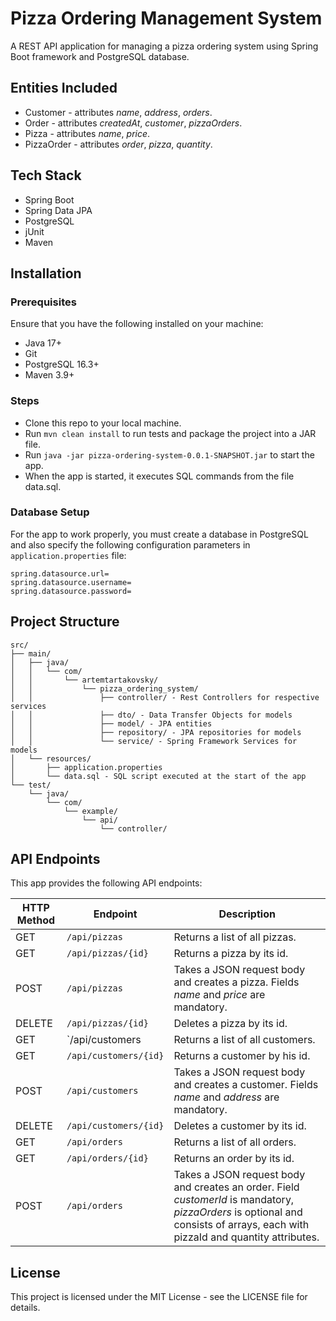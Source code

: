 # Pizza Ordering Management System

A REST API application for managing a pizza ordering system using Spring Boot framework and PostgreSQL database.

## Entities Included

- Customer - attributes *name*, *address*, *orders*.
- Order - attributes *createdAt*, *customer*, *pizzaOrders*.
- Pizza - attributes *name*, *price*.
- PizzaOrder - attributes *order*, *pizza*, *quantity*.

## Tech Stack

- Spring Boot
- Spring Data JPA
- PostgreSQL
- jUnit
- Maven

## Installation

### Prerequisites

Ensure that you have the following installed on your machine:

- Java 17+
- Git
- PostgreSQL 16.3+
- Maven 3.9+

### Steps

- Clone this repo to your local machine.
- Run `mvn clean install` to run tests and package the project into a JAR file.
- Run `java -jar pizza-ordering-system-0.0.1-SNAPSHOT.jar` to start the app.
- When the app is started, it executes SQL commands from the file data.sql.

### Database Setup

For the app to work properly, you must create a database in PostgreSQL and also specify the following configuration parameters in `application.properties` file:

```
spring.datasource.url=
spring.datasource.username=
spring.datasource.password=
```

## Project Structure
```text
src/
├── main/
│   ├── java/
│   │   └── com/
│   │       └── artemtartakovsky/
│   │           └── pizza_ordering_system/
│   │               ├── controller/ - Rest Controllers for respective services
│   │               ├── dto/ - Data Transfer Objects for models
│   │               ├── model/ - JPA entities
│   │               ├── repository/ - JPA repositories for models
│   │               └── service/ - Spring Framework Services for models
│   └── resources/
│       ├── application.properties
│       └── data.sql - SQL script executed at the start of the app
└── test/
    └── java/
        └── com/
            └── example/
                └── api/
                    └── controller/
```
## API Endpoints

This app provides the following API endpoints:

| HTTP Method | Endpoint              | Description                                                                                  |
| ----------- | --------------------- | -------------------------------------------------------------------------------------------- |
| GET         | `/api/pizzas`         | Returns a list of all pizzas.                                                                |
| GET         | `/api/pizzas/{id}`    | Returns a pizza by its id.                                                                   |
| POST        | `/api/pizzas`         | Takes a JSON request body and creates a pizza. Fields *name* and *price* are mandatory.      |
| DELETE      | `/api/pizzas/{id}`    | Deletes a pizza by its id.                                                                   |
| GET         | `/api/customers       | Returns a list of all customers.                                                             |
| GET         | `/api/customers/{id}` | Returns a customer by his id.                                                                |
| POST        | `/api/customers`      | Takes a JSON request body and creates a customer. Fields *name* and *address* are mandatory. |
| DELETE      | `/api/customers/{id}` | Deletes a customer by its id.                                                                |
| GET         | `/api/orders`         | Returns a list of all orders.                                                                |
| GET         | `/api/orders/{id}`    | Returns an order by its id.                                                                  |
| POST        | `/api/orders`         | Takes a JSON request body and creates an order. Field *customerId* is mandatory, *pizzaOrders* is optional and consists of arrays, each with pizzaId and quantity attributes. |

## License
This project is licensed under the MIT License - see the LICENSE file for details.

